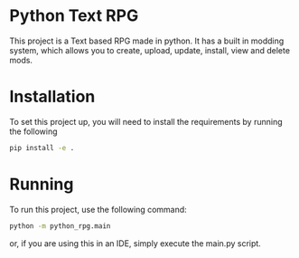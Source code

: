 # Python Text RPG

This project is a Text based RPG made in python. It has a built in modding system, which allows you to create, upload, update, install, view and delete mods.

# Installation

To set this project up, you will need to install the requirements by running the following
```bash
pip install -e .
```

# Running

To run this project, use the following command:
```bash
python -m python_rpg.main
```
or, if you are using this in an IDE, simply execute the main.py script.
